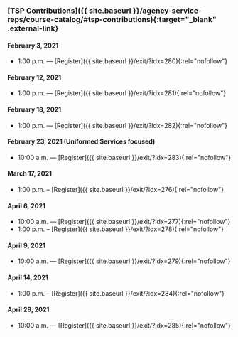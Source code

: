 ### [TSP Contributions]({{ site.baseurl }}/agency-service-reps/course-catalog/#tsp-contributions){:target="\_blank" .external-link}

#### February 3, 2021

- 1:00 p.m. — [Register]({{ site.baseurl }}/exit/?idx=280){:rel="nofollow"}

#### February 12, 2021

- 1:00 p.m. — [Register]({{ site.baseurl }}/exit/?idx=281){:rel="nofollow"}

#### February 18, 2021

- 1:00 p.m. — [Register]({{ site.baseurl }}/exit/?idx=282){:rel="nofollow"}

#### February 23, 2021 (Uniformed Services focused)

- 10:00 a.m. — [Register]({{ site.baseurl }}/exit/?idx=283){:rel="nofollow"}

#### March 17, 2021

- 1:00 p.m. – [Register]({{ site.baseurl }}/exit/?idx=276){:rel="nofollow"}

#### April 6, 2021

- 10:00 a.m. — [Register]({{ site.baseurl }}/exit/?idx=277){:rel="nofollow"}
- 1:00 p.m. – [Register]({{ site.baseurl }}/exit/?idx=278){:rel="nofollow"}

#### April 9, 2021

- 10:00 a.m. — [Register]({{ site.baseurl }}/exit/?idx=279){:rel="nofollow"}

#### April 14, 2021

- 1:00 p.m. – [Register]({{ site.baseurl }}/exit/?idx=284){:rel="nofollow"}

#### April 29, 2021

- 10:00 a.m. — [Register]({{ site.baseurl }}/exit/?idx=285){:rel="nofollow"}
